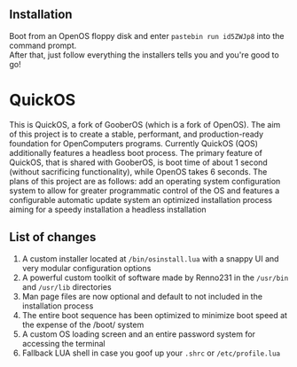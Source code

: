 ## Installation
Boot from an OpenOS floppy disk and enter `pastebin run id5ZWJp8` into the command prompt. \
After that, just follow everything the installers tells you and you're good to go!

# QuickOS
This is QuickOS, a fork of GooberOS (which is a fork of OpenOS). The aim of this project is to create a stable, performant, and production-ready foundation for OpenComputers programs.
Currently QuickOS (QOS) additionally features a headless boot process.
The primary feature of QuickOS, that is shared with GooberOS, is boot time of about 1 second (without sacrificing functionality), while OpenOS takes 6 seconds.
The plans of this project are as follows:
add an operating system configuration system to allow for greater programmatic control of the OS and features
a configurable automatic update system
an optimized installation process aiming for a speedy installation
a headless installation

## List of changes
1) A custom installer located at `/bin/osinstall.lua` with a snappy UI and very modular configuration options
2) A powerful custom toolkit of software made by Renno231 in the `/usr/bin` and `/usr/lib` directories
3) Man page files are now optional and default to not included in the installation process
4) The entire boot sequence has been optimized to minimize boot speed at the expense of the /boot/ system
5) A custom OS loading screen and an entire password system for accessing the terminal
6) Fallback LUA shell in case you goof up your `.shrc` or `/etc/profile.lua`

